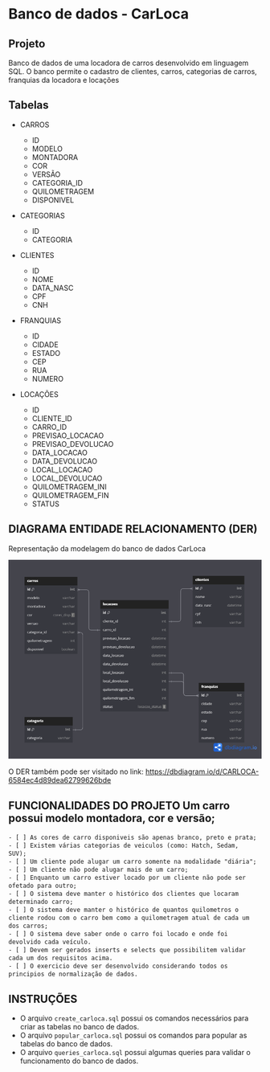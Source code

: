 # Banco de dados - CarLoca

## Projeto
Banco de dados de uma locadora de carros desenvolvido em linguagem SQL.
O banco permite o cadastro de clientes, carros, categorias de carros, franquias da locadora e locações


## Tabelas

- CARROS
    - ID
    - MODELO
    - MONTADORA
    - COR
    - VERSÃO
    - CATEGORIA_ID
    - QUILOMETRAGEM
    - DISPONIVEL

- CATEGORIAS
    - ID
    - CATEGORIA

- CLIENTES
    - ID
    - NOME
    - DATA_NASC
    - CPF
    - CNH

- FRANQUIAS
    - ID
    - CIDADE
    - ESTADO
    - CEP
    - RUA
    - NUMERO

- LOCAÇÕES
    - ID
    - CLIENTE_ID
    - CARRO_ID
    - PREVISAO_LOCACAO
    - PREVISAO_DEVOLUCAO
    - DATA_LOCACAO
    - DATA_DEVOLUCAO
    - LOCAL_LOCACAO
    - LOCAL_DEVOLUCAO
    - QUILOMETRAGEM_INI
    - QUILOMETRAGEM_FIN
    - STATUS


## DIAGRAMA ENTIDADE RELACIONAMENTO (DER)
Representação da modelagem do banco de dados CarLoca

![Texto Alternativo](CARLOCA.png)

O DER também pode ser visitado no link:
https://dbdiagram.io/d/CARLOCA-6584ec4d89dea62799626bde

## FUNCIONALIDADES DO PROJETO Um carro possui modelo montadora, cor e versão; 

    - [ ] As cores de carro disponiveis são apenas branco, preto e prata;
    - [ ] Existem várias categorias de veiculos (como: Hatch, Sedam,  SUV);
    - [ ] Um cliente pode alugar um carro somente na modalidade "diária";
    - [ ] Um cliente não pode alugar mais de um carro;
    - [ ] Enquanto um carro estiver locado por um cliente não pode ser ofetado para outro;
    - [ ] O sistema deve manter o histórico dos clientes que locaram determinado carro;
    - [ ] O sistema deve manter o histórico de quantos quilometros o cliente rodou com o carro bem como a quilometragem atual de cada um dos carros;
    - [ ] O sistema deve saber onde o carro foi locado e onde foi devolvido cada veículo.
    - [ ] Devem ser gerados inserts e selects que possibilitem validar cada um dos requisitos acima.
    - [ ] O exercicio deve ser desenvolvido considerando todos os principios de normalização de dados.

## INSTRUÇÕES
- O arquivo `create_carloca.sql` possui os comandos necessários para criar as tabelas no banco de dados.
- O arquivo `popular_carloca.sql` possui os comandos para popular as tabelas do banco de dados.
- O arquivo `queries_carloca.sql` possui algumas queries para validar o funcionamento do banco de dados. 
